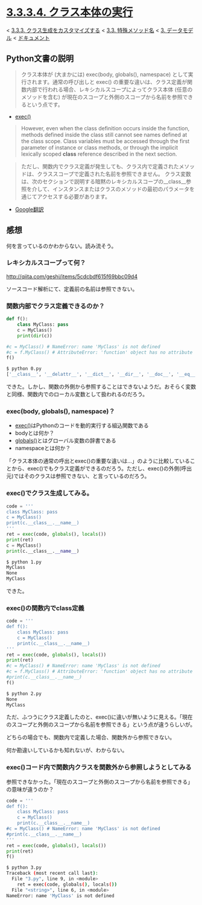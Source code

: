 # [3.3.3.4. クラス本体の実行](https://docs.python.jp/3/reference/datamodel.html#executing-the-class-body)

< [3.3.3. クラス生成をカスタマイズする](https://docs.python.jp/3/reference/datamodel.html#customizing-class-creation) < [3.3. 特殊メソッド名](https://docs.python.jp/3/reference/datamodel.html#special-method-names) < [3. データモデル](https://docs.python.jp/3/reference/datamodel.html#data-model) < [ドキュメント](https://docs.python.jp/3/index.html)

## Python文書の説明

> クラス本体が (大まかには) exec(body, globals(), namespace) として実行されます。通常の呼び出しと exec() の重要な違いは、クラス定義が関数内部で行われる場合、レキシカルスコープによってクラス本体 (任意のメソッドを含む) が現在のスコープと外側のスコープから名前を参照できるという点です。

* [exec()](https://docs.python.jp/3/library/functions.html#exec)

> However, even when the class definition occurs inside the function, methods defined inside the class still cannot see names defined at the class scope. Class variables must be accessed through the first parameter of instance or class methods, or through the implicit lexically scoped __class__ reference described in the next section.

> ただし、関数内でクラス定義が発生しても、クラス内で定義されたメソッドは、クラススコープで定義された名前を参照できません。 クラス変数は、次のセクションで説明する暗黙のレキシカルスコープの__class__参照を介して、インスタンスまたはクラスのメソッドの最初のパラメータを通じてアクセスする必要があります。

* [Google翻訳](https://translate.google.co.jp/?hl=ja#en/ja/However%2C%20even%20when%20the%20class%20definition%20occurs%20inside%20the%20function%2C%20methods%20defined%20inside%20the%20class%20still%20cannot%20see%20names%20defined%20at%20the%20class%20scope.%20Class%20variables%20must%20be%20accessed%20through%20the%20first%20parameter%20of%20instance%20or%20class%20methods%2C%20or%20through%20the%20implicit%20lexically%20scoped%20__class__%20reference%20described%20in%20the%20next%20section.)

## 感想

何を言っているのかわからない。読み流そう。

### レキシカルスコープって何？

http://qiita.com/geshi/items/5cdcbdf615f69bbc09d4

ソースコード解析にて、定義前の名前は参照できない。

### 関数内部でクラス定義できるのか？

```python
def f():
    class MyClass: pass
    c = MyClass()
    print(dir(c))

#c = MyClass() # NameError: name 'MyClass' is not defined
#c = f.MyClass() # AttributeError: 'function' object has no attribute 'MyClass'
f()
```
```sh
$ python 0.py 
['__class__', '__delattr__', '__dict__', '__dir__', '__doc__', '__eq__', '__format__', '__ge__', '__getattribute__', '__gt__', '__hash__', '__init__', '__init_subclass__', '__le__', '__lt__', '__module__', '__ne__', '__new__', '__reduce__', '__reduce_ex__', '__repr__', '__setattr__', '__sizeof__', '__str__', '__subclasshook__', '__weakref__']
```

できた。しかし、関数の外側から参照することはできないようだ。おそらく変数と同様、関数内でのローカル変数として扱われるのだろう。

### exec(body, globals(), namespace)？

* [exec()](https://docs.python.jp/3/library/functions.html#exec)はPythonのコードを動的実行する組込関数である
* bodyとは何か？
* [globals()](https://docs.python.jp/3/library/functions.html#globals)とはグローバル変数の辞書である
* namespaceとは何か？

「クラス本体の通常の呼出とexec()の重要な違いは…」のように比較していることから、exec()でもクラス定義ができるのだろう。ただし、exec()の外側(呼出元)ではそのクラスは参照できない、と言っているのだろう。

### exec()でクラス生成してみる。

```python
code = '''
class MyClass: pass
c = MyClass()
print(c.__class__.__name__)
'''
ret = exec(code, globals(), locals())
print(ret)
c = MyClass()
print(c.__class__.__name__)
```
```sh
$ python 1.py 
MyClass
None
MyClass
```

できた。

### exec()の関数内でclass定義

```python
code = '''
def f():
    class MyClass: pass
    c = MyClass()
    print(c.__class__.__name__)
'''
ret = exec(code, globals(), locals())
print(ret)
#c = MyClass() # NameError: name 'MyClass' is not defined
#c = f.MyClass() # AttributeError: 'function' object has no attribute 'MyClass'
#print(c.__class__.__name__)
f()
```
```sh
$ python 2.py 
None
MyClass
```

ただ、ふつうにクラス定義したのと、exec()に違いが無いように見える。「現在のスコープと外側のスコープから名前を参照できる」という点が違うらしいが。

どちらの場合でも、関数内で定義した場合、関数外から参照できない。

何か勘違いしているかも知れないが、わからない。

### exec()コード内で関数内クラスを関数外から参照しようとしてみる

参照できなかった。「現在のスコープと外側のスコープから名前を参照できる」の意味が違うのか？

```python
code = '''
def f():
    class MyClass: pass
    c = MyClass()
    print(c.__class__.__name__)
#c = MyClass() # NameError: name 'MyClass' is not defined
#print(c.__class__.__name__)
'''
ret = exec(code, globals(), locals())
print(ret)
f()
```
```sh
$ python 3.py 
Traceback (most recent call last):
  File "3.py", line 9, in <module>
    ret = exec(code, globals(), locals())
  File "<string>", line 6, in <module>
NameError: name 'MyClass' is not defined
```

